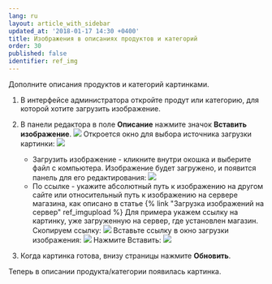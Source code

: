 ```yaml
---
lang: ru
layout: article_with_sidebar
updated_at: '2018-01-17 14:30 +0400'
title: Изображения в описаниях продуктов и категорий
order: 30
published: false
identifier: ref_img
---
```

Дополните описания продуктов и категорий картинками.

1.  В интерфейсе администратора откройте продут или категорию, для которой хотите загрузить изображение. 
2.  В панели редактора в поле **Описание** нажмите значок **Вставить изображение**.
    ![]({{site.baseurl}}/attachments/6389867/8717805.png)
    Откроется окно для выбора источника загрузки картинки:
    ![]({{site.baseurl}}/attachments/6389867/8717806.png)
    * Загрузить изображение - кликните внутри окошка и выберите файл с компьютера. Изображение будет загружено, и появится панель для его редактирования:       ![]({{site.baseurl}}/attachments/6389867/8717806.png)
    * По ссылке - укажите абсолютный путь к изображению на другом сайте или относительный путь к  изображению на сервере магазина, как описано в статье {% link "Загрузка изображений на сервер" ref_imgupload %} Для примера укажем ссылку на картинку, уже загруженную на сервер, где установлен магазин. Скопируем ссылку: ![]({{site.baseurl}}/attachments/6389867/8717799.png)
      Вставьте ссылку в окно загрузки изображения:
    ![]({{site.baseurl}}/attachments/6389867/8717807.png)
      Нажмите Вставить:
    ![]({{site.baseurl}}/attachments/6389867/8717808.png)

3.  Когда картинка готова, внизу страницы нажмите **Обновить**. 

Теперь в описании продукта/категории появилась картинка.
